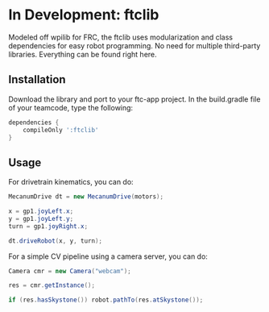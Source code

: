# In Development: ftclib

Modeled off wpilib for FRC, the ftclib uses modularization and class dependencies
for easy robot programming. No need for multiple third-party libraries. Everything
can be found right here.

## Installation

Download the library and port to your ftc-app project.
In the build.gradle file of your teamcode, type the following:
```gradle
dependencies {
    compileOnly ':ftclib'
}
```

## Usage

For drivetrain kinematics, you can do:
```java
MecanumDrive dt = new MecanumDrive(motors);

x = gp1.joyLeft.x;
y = gp1.joyLeft.y;
turn = gp1.joyRight.x;

dt.driveRobot(x, y, turn);
```
For a simple CV pipeline using a camera server, you can do:
```java
Camera cmr = new Camera("webcam");

res = cmr.getInstance();

if (res.hasSkystone()) robot.pathTo(res.atSkystone());
```